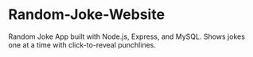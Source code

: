 # Random-Joke-Website
Random Joke App built with Node.js, Express, and MySQL. Shows jokes one at a time with click-to-reveal punchlines.
